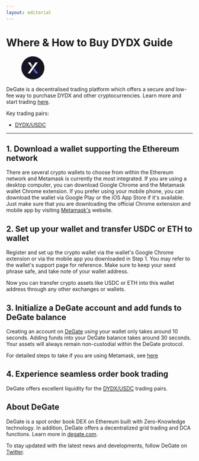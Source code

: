 ```yaml
---
layout: editorial
---
```


# Where & How to Buy DYDX Guide

<figure><img src="../.gitbook/assets/dydx_0x92d6c1e31e14520e676a687f0a93788b716beff51716284224477.jpg" alt="" width="64" style="border-radius: 50%;"><figcaption></figcaption></figure>

DeGate is a decentralised trading platform which offers a secure and low-fee way to purchase DYDX and other cryptocurrencies. Learn more and start trading [here](https://app.degate.com/trade/USDC/0x92d6c1e31e14520e676a687f0a93788b716beff5?utm_source=howtobuy).&#x20;

Key trading pairs:

* [DYDX/USDC](https://app.degate.com/trade/USDC/DYDX?utm_source=howtobuy)

***

## 1. Download a wallet supporting the Ethereum network

There are several crypto wallets to choose from within the Ethereum network and Metamask is currently the most integrated. If you are using a desktop computer, you can download Google Chrome and the Metamask wallet Chrome extension. If you prefer using your mobile phone, you can download the wallet via Google Play or the iOS App Store if it's available. Just make sure that you are downloading the official Chrome extension and mobile app by visiting [Metamask's](https://metamask.io/) website.

## 2. Set up your wallet and transfer USDC or ETH to wallet

Register and set up the crypto wallet via the wallet's Google Chrome extension or via the mobile app you downloaded in Step 1. You may refer to the wallet's support page for reference. Make sure to keep your seed phrase safe, and take note of your wallet address.&#x20;

Now you can transfer crypto assets like USDC or ETH into this wallet address through any other exchanges or wallets.

## 3. Initialize a DeGate account and add funds to DeGate balance

Creating an account on [DeGate](https://app.degate.com/?utm_source=DYDX_howtobuy) using your wallet only takes around 10 seconds. Adding funds into your DeGate balance takes around 30 seconds. Your assets will always remain non-custodial within the DeGate protocol.

For detailed steps to take if you are using Metamask, see [here](https://docs.degate.com/v/product_en/main-features/wallet-connectivity/metamask)

## 4. Experience seamless order book trading

DeGate offers excellent liquidity for the [DYDX/USDC](https://app.degate.com/trade/USDC/DYDX?utm_source=howtobuy) trading pairs.&#x20;

## About DeGate

DeGate is a spot order book DEX on Ethereum built with Zero-Knowledge technology. In addition, DeGate offers a decentralized grid trading and DCA functions. Learn more in [degate.com](https://degate.com/?utm_source=DYDX_howtobuy).

To stay updated with the latest news and developments, follow DeGate on [Twitter](https://twitter.com/degatedex).
